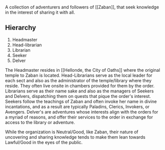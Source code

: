 A collection of adventurers and followers of [[Zaban]], that seek knowledge in the interest of sharing it with all.

## Hierarchy

1. Headmaster
2. Head-librarian
3. Librarian
4. Seeker
5. Delver

The Headmaster resides in [[Hellonde, the City of Oaths]] where the original temple to Zaban is located. Head-Librarians serve as the local leader for each sect and also as the administrator of the temple/library where they reside. They often live onsite in chambers provided for them by the order. Librarians serve as their name sake and also as the managers of Seekers and Delvers, dispatching them on quests that pique the order's interest. Seekers follow the teachings of Zaban and often invoke her name in divine incantations, and as a result are typically Paladins, Clerics, Invokers, or Avengers. Delver's are adventures whose interests align with the orders for a myriad of reasons, and offer their services to the order in exchange for access to the library or adventure.

While the organization is Neutral/Good, like Zaban, their nature of uncovering and sharing knowledge tends to make them lean towards Lawful/Good in the eyes of the public.